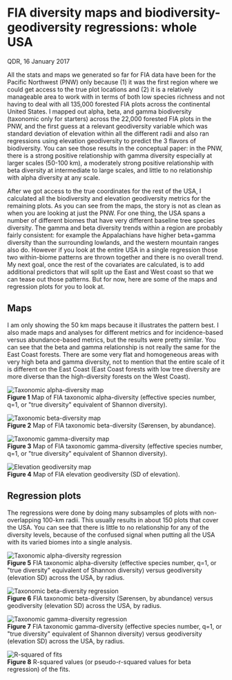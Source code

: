 # FIA diversity maps and biodiversity-geodiversity regressions: whole USA

QDR, 16 January 2017

All the stats and maps we generated so far for FIA data have been for the Pacific Northwest (PNW) only because (1) it was the first region where we could get access to the true plot locations and (2) it is a relatively manageable area to work with in terms of both low species richness and not having to deal with all 135,000 forested FIA plots across the continental United States. I mapped out alpha, beta, and gamma biodiversity (taxonomic only for starters) across the 22,000 forested FIA plots in the PNW, and the first guess at a relevant geodiversity variable which was standard deviation of elevation within all the different radii and also ran regressions using elevation geodiversity to predict the 3 flavors of biodiversity. You can see those results in the conceptual paper: in the PNW, there is a strong positive relationship with gamma diversity especially at larger scales (50-100 km), a moderately strong positive relationship with beta diversity at intermediate to large scales, and little to no relationship with alpha diversity at any scale.

After we got access to the true coordinates for the rest of the USA, I calculated all the biodiversity and elevation geodiversity metrics for the remaining plots. As you can see from the maps, the story is not as clean as when you are looking at just the PNW. For one thing, the USA spans a number of different biomes that have very different baseline tree species diversity. The gamma and beta diversity trends within a region are probably fairly consistent: for example the Appalachians have higher beta+gamma diversity than the surrounding lowlands, and the western mountain ranges also do. However if you look at the entire USA in a single regression those two within-biome patterns are thrown together and there is no overall trend. My next goal, once the rest of the covariates are calculated, is to add additional predictors that will split up the East and West coast so that we can tease out those patterns. But for now, here are some of the maps and regression plots for you to look at.

## Maps

I am only showing the 50 km maps because it illustrates the pattern best. I also made maps and analyses for different metrics and for incidence-based versus abundance-based metrics, but the results were pretty similar. You can see that the beta and gamma relationship is not really the same for the East Coast forests. There are some very flat and homogeneous areas with very high beta and gamma diversity, not to mention that the entire scale of it is different on the East Coast (East Coast forests with low tree diversity are more diverse than the high-diversity forests on the West Coast).

![Taxonomic alpha-diversity map](/Users/Q/google_drive/NASABiodiversityWG/Figures/fia_diversity_maps/fia_usa_alpha_shannon_50_km.png)  
**Figure 1** Map of FIA taxonomic alpha-diversity (effective species number, q=1, or "true diversity" equivalent of Shannon diversity).

![Taxonomic beta-diversity map](/Users/Q/google_drive/NASABiodiversityWG/Figures/fia_diversity_maps/fia_usa_beta_sorensen_50_km.png)  
**Figure 2** Map of FIA taxonomic beta-diversity (S&oslash;rensen, by abundance).

![Taxonomic gamma-diversity map](/Users/Q/google_drive/NASABiodiversityWG/Figures/fia_diversity_maps/fia_usa_gamma_shannon_50_km.png)  
**Figure 3** Map of FIA taxonomic gamma-diversity (effective species number, q=1, or "true diversity" equivalent of Shannon diversity).

![Elevation geodiversity map](/Users/Q/google_drive/NASABiodiversityWG/Figures/fia_diversity_maps/fia_usa_stdev_elev_50_km.png)  
**Figure 4** Map of FIA elevation geodiversity (SD of elevation).

## Regression plots

The regressions were done by doing many subsamples of plots with non-overlapping 100-km radii. This usually results in about 150 plots that cover the USA. You can see that there is little to no relationship for any of the diversity levels, because of the confused signal when putting all the USA with its varied biomes into a single analysis. 

![Taxonomic alpha-diversity regression](/Users/Q/google_drive/NASABiodiversityWG/Figures/fia_exploratory_plots/USA/fia_alpha_regressions.png)  
**Figure 5** FIA taxonomic alpha-diversity (effective species number, q=1, or "true diversity" equivalent of Shannon diversity) versus geodiversity (elevation SD) across the USA, by radius.

![Taxonomic beta-diversity regression](/Users/Q/google_drive/NASABiodiversityWG/Figures/fia_exploratory_plots/USA/fia_beta_regressions.png)  
**Figure 6** FIA taxonomic beta-diversity (S&oslash;rensen, by abundance) versus geodiversity (elevation SD) across the USA, by radius.

![Taxonomic gamma-diversity regression](/Users/Q/google_drive/NASABiodiversityWG/Figures/fia_exploratory_plots/USA/fia_gamma_regressions.png)  
**Figure 7** FIA taxonomic gamma-diversity (effective species number, q=1, or "true diversity" equivalent of Shannon diversity) versus geodiversity (elevation SD) across the USA, by radius.
 
![R-squared of fits](/Users/Q/google_drive/NASABiodiversityWG/Figures/fia_exploratory_plots/USA/fia_lm_rsquared.png)  
**Figure 8** R-squared values (or pseudo-r-squared values for beta regression) of the fits.